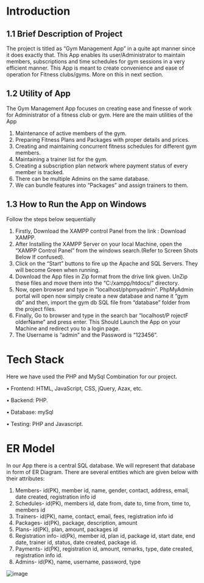 #  Introduction
## 1.1 Brief Description of Project
The project is titled as “Gym Management App” in a quite apt manner since it does exactly that. This App enables its user/Administrator to maintain members, subscriptions and time schedules for gym sessions in a very efficient manner. This App is meant to create convenience and ease of operation for Fitness clubs/gyms. More on this in next section.
## 1.2 Utility of App
The Gym Management App focuses on creating ease and finesse of work for Administrator of a fitness club or gym. Here are the main utilities of the App
1.	Maintenance of active members of the gym.
2.	Preparing Fitness Plans and Packages with proper details and prices.
3.	Creating and maintaining concurrent fitness schedules for different gym members.
4.	Maintaining a trainer list for the gym.
5.	Creating a subscription plan network where payment status of every member is tracked.
6.	There can be multiple Admins on the same database.
7.	We can bundle features into “Packages” and assign trainers to them.


## 1.3 How to Run the App on Windows
Follow the steps below sequentially
1.	Firstly, Download the XAMPP control Panel from the link : Download XAMPP.
2.	After Installing the XAMPP Server on your local Machine, open the “XAMPP Control Panel” from the windows search.(Refer to Screen Shots Below If confused).
3.	Click on the “Start” buttons to fire up the Apache and SQL Servers. They will become Green when running.
4.	Download the App files in Zip format from the drive link given. UnZip these files and move them into the “C:/xampp/htdocs/” directory.
5.	Now, open browser and type in “localhost/phpmyadmin”. PhpMyAdmin portal will open now simply create a new database and name it “gym db” and then, import the gym db SQL file from
“database” folder from the project files.
6.	Finally, Go to browser and type in the search bar
“localhost/P rojectF olderName” and press enter. This Should Launch the App on your Machine and redirect you to a login page.
7.	The Username is “admin” and the Password is “123456”.

#  Tech Stack 
Here we have used the PHP and MySql Combination for our project.

•	Frontend: HTML, JavaScript, CSS, jQuery, Azax, etc.

•	Backend: PHP.

•	Database: mySql

•	Testing: PHP and Javascript.

# ER Model
In our App there is a central SQL database. We will represent that database in form of ER Diagram. There are several entities which are given below with their attributes:
1.	Members- id(PK), member id, name, gender, contact, address, email, date created, registration info id
2.	Schedules- id(PK), members id, date from, date to, time from, time to, members id
3.	Trainers- id(PK), name, contact, email, fees, registration info id
4.	Packages- id(PK), package, description, amount
5.	Plans- id(PK), plan, amount, packages id
6.	Registration info- id(Pk), member id, plan id, package id, start date, end date, trainer id, status, date created, package id.
7.	Payments- id(PK), registration id, amount, remarks, type, date created, registration info id.
8.	Admins- id(PK), name, username, password, type

![image](https://user-images.githubusercontent.com/83055678/183560188-1c50aca0-39f0-4769-bf7b-0d8dfc75c78b.png)
